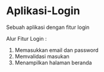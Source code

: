 # Aplikasi-Login
Sebuah aplikasi dengan fitur login

Alur Fitur Login :

1. Memasukkan email dan password
2. Memvalidasi masukan
3. Menampilkan halaman beranda
